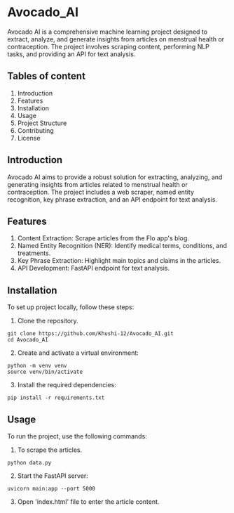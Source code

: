 # Avocado_AI
Avocado AI is a comprehensive machine learning project designed to extract, analyze, and generate insights from articles on menstrual health or contraception. The project involves scraping content, performing NLP tasks, and providing an API for text analysis.

## Tables of content
1. Introduction
2. Features
3. Installation
4. Usage
5. Project Structure
6. Contributing
7. License

## Introduction
Avocado AI aims to provide a robust solution for extracting, analyzing, and generating insights from articles related to menstrual health or contraception. The project includes a web scraper, named entity recognition, key phrase extraction, and an API endpoint for text analysis.

## Features
1. Content Extraction: Scrape articles from the Flo app's blog.
2. Named Entity Recognition (NER): Identify medical terms, conditions, and treatments.
3. Key Phrase Extraction: Highlight main topics and claims in the articles.
4. API Development: FastAPI endpoint for text analysis.

## Installation
To set up project locally, follow these steps: 
1. Clone the repository.
```
git clone https://github.com/Khushi-12/Avocado_AI.git
cd Avocado_AI
```

2. Create and activate a virtual environment:
```
python -m venv venv
source venv/bin/activate
```

3. Install the required dependencies:
```
pip install -r requirements.txt
```

## Usage
To run the project, use the following commands:
1. To scrape the articles.
```
python data.py
```
2. Start the FastAPI server:
```
uvicorn main:app --port 5000
```
3. Open 'index.html' file to enter the article content.


